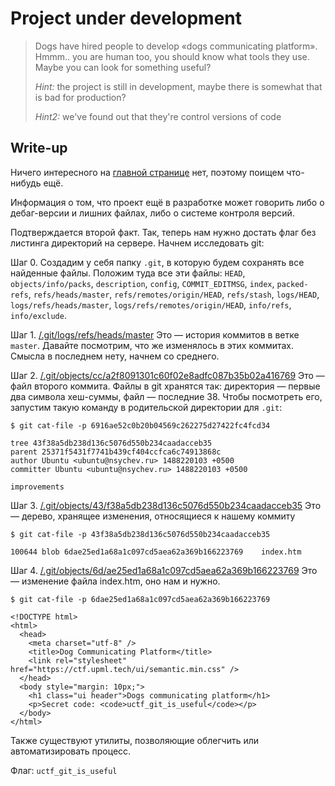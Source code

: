 # Project under development

> Dogs have hired people to develop «dogs communicating platform». Hmmm.. you are human too, you should know what tools they use. Maybe you can look for something useful?
>
> _Hint:_ the project is still in development, maybe there is somewhat that is bad for production?
> 
> _Hint2:_ we've found out that they're control versions of code

## Write-up
Ничего интересного на [главной странице](https://github.com/upmlctf/2017/blob/master/project-under-development/index.htm) нет, поэтому поищем что-нибудь ещё.

Информация о том, что проект ещё в разработке может говорить либо о дебаг-версии и лишних файлах, либо о системе контроля версий.

Подтверждается второй факт. Так, теперь нам нужно достать флаг без листинга директорий на сервере. Начнем исследовать git:

Шаг 0. Создадим у себя папку `.git`, в которую будем сохранять все найденные файлы. Положим туда все эти файлы: `HEAD`, `objects/info/packs`, `description`, `config`, `COMMIT_EDITMSG`, `index`, `packed-refs`, `refs/heads/master`, `refs/remotes/origin/HEAD`, `refs/stash`, `logs/HEAD`, `logs/refs/heads/master`, `logs/refs/remotes/origin/HEAD`, `info/refs`, `info/exclude`.

Шаг 1. [/.git/logs/refs/heads/master](https://github.com/upmlctf/2017/blob/master/project-under-development/git/logs/refs/heads/master)
Это — история коммитов в ветке `master`. Давайте посмотрим, что же изменялось в этих коммитах. Смысла в последнем нету, начнем со среднего.

Шаг 2. [/.git/objects/cc/a2f8091301c60f02e8adfc087b35b02a416769](https://github.com/upmlctf/2017/blob/master/project-under-development/git/objects/cc/a2f8091301c60f02e8adfc087b35b02a416769)
Это — файл второго коммита. Файлы в git хранятся так: директория — первые два символа хеш-суммы, файл — последние 38.
Чтобы посмотреть его, запустим такую команду в родительской директории для `.git`:

`$ git cat-file -p 6916ae52c0b20b04569c262275d27422fc4fcd34`
```
tree 43f38a5db238d136c5076d550b234caadacceb35
parent 25371f5431f7741b439cf404ccfca6c74913868c
author Ubuntu <ubuntu@nsychev.ru> 1488220103 +0500
committer Ubuntu <ubuntu@nsychev.ru> 1488220103 +0500

improvements
```

Шаг 3. [/.git/objects/43/f38a5db238d136c5076d550b234caadacceb35](https://github.com/upmlctf/2017/blob/master/project-under-development/git/objects/43/f38a5db238d136c5076d550b234caadacceb35)
Это — дерево, хранящее изменения, относящиеся к нашему коммиту

`$ git cat-file -p 43f38a5db238d136c5076d550b234caadacceb35`
```
100644 blob 6dae25ed1a68a1c097cd5aea62a369b166223769    index.htm
```

Шаг 4. [/.git/objects/6d/ae25ed1a68a1c097cd5aea62a369b166223769](https://github.com/upmlctf/2017/blob/master/project-under-development/git/objects/6d/ae25ed1a68a1c097cd5aea62a369b166223769)
Это — изменение файла index.htm, оно нам и нужно.

`$ git cat-file -p 6dae25ed1a68a1c097cd5aea62a369b166223769`
```
<!DOCTYPE html>
<html>
  <head>
    <meta charset="utf-8" />
    <title>Dog Communicating Platform</title>
    <link rel="stylesheet" href="https://ctf.upml.tech/ui/semantic.min.css" />
  </head>
  <body style="margin: 10px;">
    <h1 class="ui header">Dogs communicating platform</h1>
    <p>Secret code: <code>uctf_git_is_useful</code></p>
  </body>
</html>
```

Также существуют утилиты, позволяющие облегчить или автоматизировать процесс.

Флаг: `uctf_git_is_useful`
